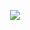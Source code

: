 <p align="center">
  <img src="https://travis-ci.org/yetju000/MnozenieCF-2017.svg?branch=master" />
</p>
